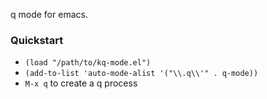 q mode for emacs.

### Quickstart

* `(load "/path/to/kq-mode.el")`
* `(add-to-list 'auto-mode-alist '("\\.q\\'" . q-mode))`
* `M-x q` to create a q process

